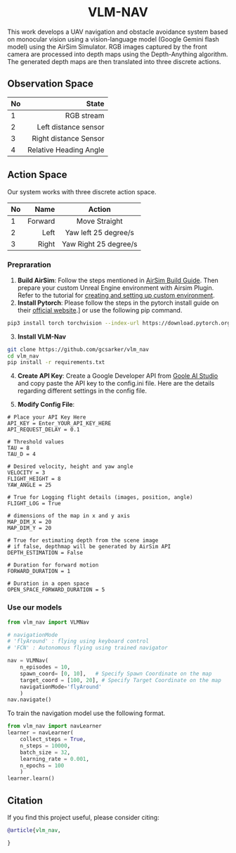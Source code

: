 <div align="center">
<h1>VLM-NAV</h1>
</div>

<p> This work develops a UAV navigation and obstacle avoidance system based on monocular vision using a vision-language model (Google Gemini flash model) using the AirSim Simulator. RGB images captured by the front camera are processed into depth maps using the Depth-Anything algorithm. The generated depth maps are then translated into three discrete actions. </p>

## Observation Space
| No | State |
|:-|-:|
| 1 | RGB stream|
| 2 | Left distance sensor  |
| 3 | Right distance Sensor |
| 4 | Relative Heading Angle |


## Action Space
Our system works with three discrete action space.

| No | Name | Action |
|:-|-:|:-:|
| 1 | Forward | Move Straight |
| 2 | Left | Yaw left 25 degree/s |
| 3 | Right | Yaw Right 25 degree/s |

### Prepraration

1. **Build AirSim**: Follow the steps mentioned in <u>[AirSim Build Guide](https://microsoft.github.io/AirSim/build_windows/)</u>. Then prepare your custom Unreal Engine environment with Airsim Plugin. Refer to the tutorial for <u>[creating and setting up custom environment](https://microsoft.github.io/AirSim/unreal_custenv/)</u>.
2. **Install Pytorch**: Please follow the steps in the pytorch install guide on their <u>[official website](https://pytorch.org/get-started/locally/)</u>.] or use the following pip command. 

```bash
pip3 install torch torchvision --index-url https://download.pytorch.org/whl/cu118
```
<!-- 
3. **Install VLM-Nav**:
```bash
pip install git+https://github.com/gcsarker/vlm_nav
``` -->
3. **Install VLM-Nav**
```bash
git clone https://github.com/gcsarker/vlm_nav
cd vlm_nav
pip install -r requirements.txt
```

4. **Create API Key**: Create a  Google Developer API from <u>[Goole AI Studio](https://aistudio.google.com/)</u> and copy paste the API key to the config.ini file. Here are the details regarding different settings in the config file.

5. **Modify Config File**:
```
# Place your API Key Here
API_KEY = Enter_YOUR_API_KEY_HERE 
API_REQUEST_DELAY = 0.1

# Threshold values
TAU = 8
TAU_D = 4

# Desired velocity, height and yaw angle
VELOCITY = 3
FLIGHT_HEIGHT = 8
YAW_ANGLE = 25

# True for Logging flight details (images, position, angle)
FLIGHT_LOG = True

# dimensions of the map in x and y axis
MAP_DIM_X = 20
MAP_DIM_Y = 20

# True for estimating depth from the scene image
# if false, depthmap will be generated by AirSim API
DEPTH_ESTIMATION = False

# Duration for forward motion
FORWARD_DURATION = 1

# Duration in a open space
OPEN_SPACE_FORWARD_DURATION = 5

```

### Use our models
```python
from vlm_nav import VLMNav

# navigationMode
# 'flyAround' : flying using keyboard control 
# 'FCN' : Autonomous flying using trained navigator

nav = VLMNav(
    n_episodes = 10,
    spawn_coord= [0, 10],   # Specify Spawn Coordinate on the map
    target_coord = [100, 20], # Specify Target Coordinate on the map
    navigationMode='flyAround'
    )
nav.navigate()
```
To train the navigation model use the following format.

```python
from vlm_nav import navLearner
learner = navLearner(
    collect_steps = True, 
    n_steps = 10000, 
    batch_size = 32, 
    learning_rate = 0.001, 
    n_epochs = 100
    )
learner.learn()
```


## Citation

If you find this project useful, please consider citing:

```bibtex
@article{vlm_nav,

}

```
